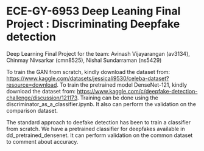﻿# ECE-GY-6953 Deep Leaning Final Project : Discriminating Deepfake detection
Deep Learning Final Project for the team:
Avinash Vijayarangan (av3134), Chinmay Nivsarkar (cmn8525), Nishal Sundarraman (ns5429)

To train the GAN from scratch, kindly download the dataset from: https://www.kaggle.com/datasets/jessicali9530/celeba-dataset?resource=download. To train the pretrained model DenseNet-121, kindly download the dataset from: https://www.kaggle.com/c/deepfake-detection-challenge/discussion/121173. Training can be done using the discriminator_as_a_classifier.ipynb. It also can perform the validation on the comparison dataset.

The standard approach to deefake detection has been to train a classifier from scratch. We have a pretrained classifier for deepfakes available in dd_pretrained_densenet. It can perform validation on the common dataset to comment about accuracy.
